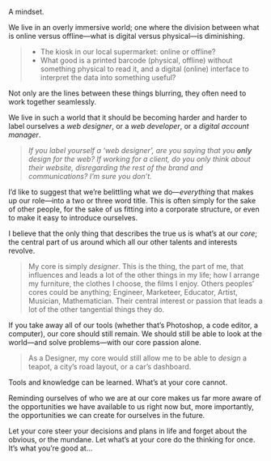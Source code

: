 

A mindset.

We live in an overly immersive world; one where the division between what is online versus offline—what is
digital versus physical—is diminishing.

> 
>  *  The kiosk in our local supermarket: online or offline?
>  *  What good is a printed barcode (physical, offline) without something physical to read it, and a digital
> (online) interface to interpret the data into something useful? 

Not only are the lines between these things blurring, they often need to work together seamlessly. 

We live in such a world that it should be becoming harder and harder to label ourselves a *web designer*, or a
*web developer*, or a *digital account manager*. 

> *If you label yourself a ‘web
> designer’, are you saying that you __only__ design for the web? If working for a client, do you only think
> about their website, disregarding the rest of the brand and communications? I’m sure you
> don’t.*

I’d like to suggest that we’re belittling what we do—*everything* that makes up our role—into a two or
three word title. This is often simply for the sake of other people, for the sake of us fitting into a
corporate structure, or even to make it easy to introduce ourselves.

I believe that the only thing that describes the true us is what’s at our *core*; the central part of us
around which all our other talents and interests revolve.

> My core is simply
> *designer*. This is the thing, the part of me, that influences and leads a lot of the other things in my life;
> how I arrange my furniture, the clothes I choose, the films I enjoy.
> Others peoples’ cores could be anything; Engineer, Marketeer, Educator, Artist, Musician, Mathematician.
> Their central interest or passion that leads a lot of the other tangential things they do.
> 

If you take away all of our tools (whether that’s Photoshop, a code editor, a computer), our core should
still remain. We should still be able to look at the world—and solve problems—with our core passion
alone.

> As a Designer, my core would still allow me to be able to *design* a teapot, a
> city’s road layout, or a car’s dashboard. 

Tools and knowledge can be learned. What’s at your core cannot.

Reminding ourselves of who we are at our core makes us far more aware of the opportunities we have available
to us right now but, more importantly, the opportunities we can create for ourselves in the future.

Let your core steer your decisions and plans in life and forget about the obvious, or the mundane. Let
what’s at your core do the thinking for once. It’s what you’re good at…